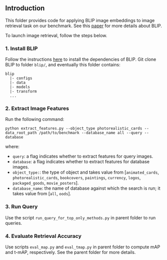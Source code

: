 ## Introduction

This folder provides code for applying BLIP image embeddings to image retrieval task on our benchmark. See this [paper](https://arxiv.org/pdf/2201.12086.pdf) for more details about BLIP.

To launch image retrieval, follow the steps below.

### 1. Install BLIP

Follow the instructions [here](https://github.com/salesforce/BLIP) to install the dependencies of BLIP. Git clone BLIP to folder `blip/`, and eventually this folder contains:
```
blip
  |- configs
  |- data
  |- models
  |- transform
  ...
```

### 2. Extract Image Features

Run the following command:
```
python extract_features.py --object_type photorealistic_cards --data_root_path /path/to/benchmark --database_name all --query --database
```
where:
- `query`: a flag indicates whether to extract features for query images. 
- `database`: a flag indicates whether to extract features for database images. 
- `object_type:`: the type of object and takes value from [`animated_cards`, `photorealistic_cards`, `bookcovers`, `paintings`, `currency`, `logos`, `packaged_goods`, `movie_posters`].
- `database_name`: the name of database against which the search is run; it takes value from [`all`, `oods`].

### 3. Run Query

Use the script `run_query_for_top_only_methods.py` in parent folder to run queries.

### 4. Evaluate Retrieval Accuracy

Use scripts `eval_map.py` and `eval_tmap.py` in parent folder to compute mAP and t-mAP, respectively. See the parent folder for more details.

